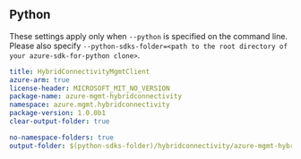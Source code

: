 ## Python

These settings apply only when `--python` is specified on the command line.
Please also specify `--python-sdks-folder=<path to the root directory of your azure-sdk-for-python clone>`.

``` yaml $(python)
title: HybridConnectivityMgmtClient
azure-arm: true
license-header: MICROSOFT_MIT_NO_VERSION
package-name: azure-mgmt-hybridconnectivity
namespace: azure.mgmt.hybridconnectivity
package-version: 1.0.0b1
clear-output-folder: true
```

``` yaml $(python)
no-namespace-folders: true
output-folder: $(python-sdks-folder)/hybridconnectivity/azure-mgmt-hybridconnectivity/azure/mgmt/hybridconnectivity
```
